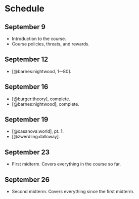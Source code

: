 # Schedule

## September 9

- Introduction to the course.
- Course policies, threats, and rewards.

## September 12

- [@barnes:nightwood, 1--80].

## September 16

- [@burger:theory], complete.
- [@barnes:nightwood], complete.

## September 19

- [@casanova:world], pt. 1.
- [@zwerdling:dalloway].

## September 23

- First midterm. Covers everything in the course so far.

## September 26

- Second midterm. Covers everything since the first midterm.


